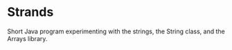 # Strands
Short Java program experimenting with the strings, the String class, and the Arrays library.
